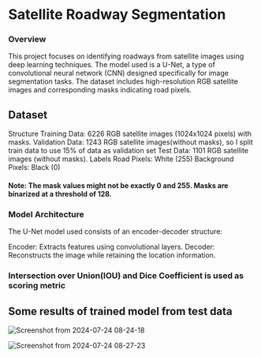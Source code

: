 # Satellite Roadway Segmentation

### Overview

This project focuses on identifying roadways from satellite images using deep learning techniques. The model used is a U-Net, a type of convolutional neural network (CNN) designed specifically for image segmentation tasks. The dataset includes high-resolution RGB satellite images and corresponding masks indicating road pixels.

## Dataset
Structure
Training Data: 6226 RGB satellite images (1024x1024 pixels) with masks.
Validation Data: 1243 RGB satellite images(without masks), so I split train data to use 15% of data as validation set
Test Data: 1101 RGB satellite images (without masks).
Labels
Road Pixels: White (255)
Background Pixels: Black (0)
#### Note: The mask values might not be exactly 0 and 255. Masks are binarized at a threshold of 128.

### Model Architecture
The U-Net model used consists of an encoder-decoder structure:

Encoder: Extracts features using convolutional layers.
Decoder: Reconstructs the image while retaining the location information.

### Intersection over Union(IOU) and Dice Coefficient is used as scoring metric

## Some results of trained model from test data
![Screenshot from 2024-07-24 08-24-18](https://github.com/user-attachments/assets/f033a547-fea3-447f-896f-95f7640e7681)

![Screenshot from 2024-07-24 08-27-23](https://github.com/user-attachments/assets/249c2d04-ea4d-45c4-a29d-2ec31ae4ce83)

